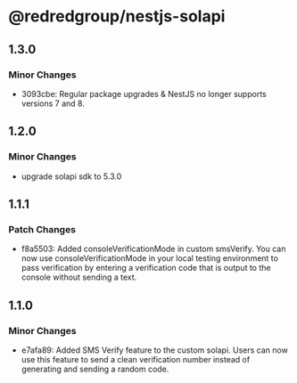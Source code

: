 # @redredgroup/nestjs-solapi

## 1.3.0

### Minor Changes

- 3093cbe: Regular package upgrades & NestJS no longer supports versions 7 and 8.

## 1.2.0

### Minor Changes

- upgrade solapi sdk to 5.3.0

## 1.1.1

### Patch Changes

- f8a5503: Added consoleVerificationMode in custom smsVerify. You can now use consoleVerificationMode in your local testing environment to pass verification by entering a verification code that is output to the console without sending a text.

## 1.1.0

### Minor Changes

- e7afa89: Added SMS Verify feature to the custom solapi. Users can now use this feature to send a clean verification number instead of generating and sending a random code.
